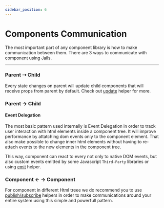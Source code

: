 ```yaml
---
sidebar_position: 6
---
```


# Components Communication

The most important part of any component library is how to make communication between them. There are 3 ways to communicate with component using Jails.

---

### Parent ➝ Child

Every state changes on parent will update child components that will receive props from parent by default. Check out [update](/reference/docs/reference/helpers#onupdate) helper for more. 

### Parent → Child 

#### Event Delegation 

The most basic pattern used internally is Event Delegation in order to track user interaction with html elements inside a component tree. It will improve performance by attatching dom events only to the component element. That also make possible to change inner html elements without having to re-attach events to the new elements in the component tree.

This way, component can react to every not only to native DOM events, but also custom events emitted by some Javascript `Third-Party` libraries or using [emit](/reference/docs/reference/helpers#emit) helper.

### Component ← → Component 

For component in different Html treee we do recommend you to use [publish/subscribe](/reference/docs/reference/helpers#publish) helpers in order to make communications around your entire system using this simple and powerfull pattern.
